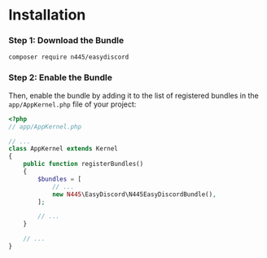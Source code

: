 Installation
============

### Step 1: Download the Bundle

`composer require n445/easydiscord`

### Step 2: Enable the Bundle

Then, enable the bundle by adding it to the list of registered bundles
in the `app/AppKernel.php` file of your project:

```php
<?php
// app/AppKernel.php

// ...
class AppKernel extends Kernel
{
    public function registerBundles()
    {
        $bundles = [
            // ...
            new N445\EasyDiscord\N445EasyDiscordBundle(),
        ];

        // ...
    }

    // ...
}
```